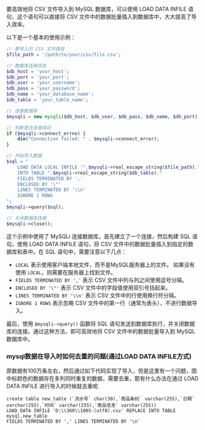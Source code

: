 要高效地将 CSV 文件导入到 MySQL 数据库，可以使用 LOAD DATA INFILE 语句，这个语句可以直接将 CSV 文件中的数据批量插入到数据库中，大大提高了导入效率。

以下是一个基本的使用示例：

```php
// 要导入的 CSV 文件路径
$file_path = '/path/to/your/csv/file.csv';

// 数据库连接信息
$db_host = 'your_host';
$db_port = 'your_port';
$db_user = 'your_username';
$db_pass = 'your_password';
$db_name = 'your_database_name';
$db_table = 'your_table_name';

// 连接数据库
$mysqli = new mysqli($db_host, $db_user, $db_pass, $db_name, $db_port);

// 判断是否连接成功
if ($mysqli->connect_errno) {
    die("Connection failed: " . $mysqli->connect_error);
}

// 开始导入数据
$sql = "
    LOAD DATA LOCAL INFILE '".$mysqli->real_escape_string($file_path)."'
    INTO TABLE ".$mysqli->real_escape_string($db_table)." 
    FIELDS TERMINATED BY ','
    ENCLOSED BY '\"'
    LINES TERMINATED BY '\\n'
    IGNORE 1 ROWS
";
$mysqli->query($sql);

// 关闭数据库连接
$mysqli->close();
```

这个示例中使用了 MySQLi 连接数据库，首先建立了一个连接，然后构建 SQL 语句，使用 LOAD DATA INFILE 语句，将 CSV 文件中的数据批量插入到指定的数据库和表中。在 SQL 语句中，需要注意以下几点：

- `LOCAL` 表示使用客户端本地文件，而不是MySQL服务器上的文件。 如果没有使用 `LOCAL`，则需要在服务器上找到文件。
- `FIELDS TERMINATED BY ','` 表示 CSV 文件中列与列之间使用逗号分隔。
- `ENCLOSED BY '\"'` 表示 CSV 文件中的字段值使用双引号括起来。
- `LINES TERMINATED BY '\\n'` 表示 CSV 文件中的行使用换行符分隔。
- `IGNORE 1 ROWS` 表示忽略 CSV 文件中的第一行（通常为表头），不进行数据导入。

最后，使用 `$mysqli->query()` 函数将 SQL 语句发送到数据库执行，并关闭数据库的连接。通过这种方法，即可高效地将 CSV 文件中的数据批量导入到 MySQL 数据库中。

### mysql数据在导入时如何去重的问题(通过LOAD DATA INFILE方式)

原数据有100万条左右，然后通过如下代码实现了导入，但是这里有一个问题，图中标颜色的数据存在多列同时重复的数据，需要去重，那有什么办法在通过 LOAD DATA INFILE 进行导入的时候就去重呢

```
create table new_table (`流水号` char(30),`商品条码` varchar(255),`日期` varchar(255),`时间` varchar(255),`商品信息` varchar(255))
LOAD DATA INFILE 'D:\\360\\100S-(utf8).csv' REPLACE INTO TABLE mysql.new_table
FIELDS TERMINATED BY ',' LINES TERMINATED BY '\n'
```
